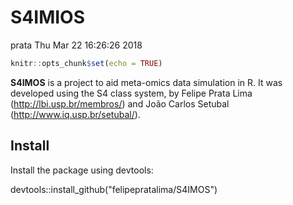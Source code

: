 S4IMIOS
================
prata
Thu Mar 22 16:26:26 2018

``` r
knitr::opts_chunk$set(echo = TRUE)
```

**S4IMOS** is a project to aid meta-omics data simulation in R. It was developed using the S4 class system, by Felipe Prata Lima (<http://lbi.usp.br/membros/>) and João Carlos Setubal (<http://www.iq.usp.br/setubal/>).

Install
-------

Install the package using devtools:

devtools::install\_github("felipepratalima/S4IMOS")

